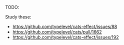 TODO:

Study these:
* https://github.com/typelevel/cats-effect/issues/88
* https://github.com/typelevel/cats/pull/1662
* https://github.com/typelevel/cats-effect/issues/192
